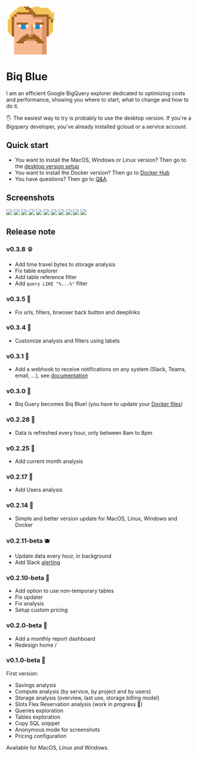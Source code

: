 ![Biq Blue](/img/icon.png) 

# Biq Blue

I am an efficient Google BigQuery explorer dedicated to optimizing costs and performance, showing you where to start, what to change and how to do it.

🖐️ The easiest way to try is probably to use the desktop version. If you're a Bigquery developer, you've already installed gcloud or a service account.

## Quick start
- You want to install the MacOS, Windows or Linux version? Then go to the [desktop version setup](https://github.com/biqblue/docs/blob/main/DESKTOP.md)
- You want to install the Docker version? Then go to [Docker Hub](https://hub.docker.com/r/biqblue/biqblue)
- You have questions? Then go to [Q&A](https://github.com/biqblue/docs/blob/main/Q%26A.md).

## Screenshots

<img src="https://biq.blue/img/screenshots/root.webp" height="200"> <img src="https://biq.blue/img/screenshots/monthly-report.webp" height="200"> <img src="https://biq.blue/img/screenshots/savings.webp" height="200"> <img src="https://biq.blue/img/screenshots/compute-service.webp" height="200"> <img src="https://biq.blue/img/screenshots/compute-user.webp" height="200"> <img src="https://biq.blue/img/screenshots/slot-reservations.webp" height="200"> <img src="https://biq.blue/img/screenshots/queries.webp" height="200"> <img src="https://biq.blue/img/screenshots/storage-overview.webp" height="200"> <img src="https://biq.blue/img/screenshots/storage-usage.webp" height="200"> <img src="https://biq.blue/img/screenshots/storage-dataset.webp" height="200"> <img src="https://biq.blue/img/screenshots/tables.webp" height="200">

## Release note

### v0.3.8 🫑

- Add time travel bytes to storage analysis
- Fix table explorer
- Add table reference filter
- Add `query LIKE "%...%"` filter

### v0.3.5 🥦

- Fix urls, filters, brwoser back button and deeplinks

### v0.3.4 🥕

- Customize analysis and filters using labels

### v0.3.1 🍅

- Add a webhook to receive notifications on any system (Slack, Teams, email, ...), see [documentation](https://hub.docker.com/r/biqblue/biqblue)

### v0.3.0 🥔

- Biq Guery becomes Biq Blue! (you have to update your [Docker files](https://hub.docker.com/r/biqblue/biqblue))

### v0.2.28 🍌

- Data is refreshed every hour, only between 8am to 8pm

### v0.2.25 🍋

- Add current month analysis

### v0.2.17 🍏

- Add Users analysis

### v0.2.14 🥝

- Simple and better version update for MacOS, Linux, Windows and Docker

### v0.2.11-beta 🫐

- Update data every hour, in background
- Add Slack [alerting](https://github.com/biqblue/docs/blob/main/docker.md)

### v0.2.10-beta 🍎

- Add option to use non-temporary tables
- Fix updater
- Fix analysis
- Setup custom pricing

### v0.2.0-beta 🍇️

- Add a monthly report dashboard
- Redesign home /

### v0.1.0-beta 🍓

First version:

- Savings analysis
- Compute analysis (by service, by project and by users)
- Storage analysis (overview, last use, storage billing model)
- Slots Flex Reservation analysis (work in progress 🚧)
- Queries exploration
- Tables exploration
- Copy SQL snippet
- Anonymous mode for screenshots
- Pricing configuration

Available for MacOS, Linux and Windows.
